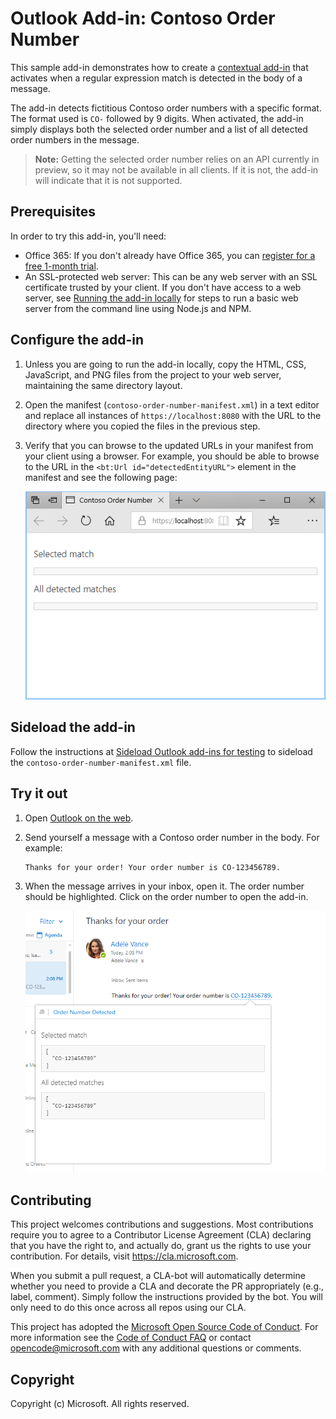 # Outlook Add-in: Contoso Order Number

This sample add-in demonstrates how to create a [contextual add-in](https://docs.microsoft.com/en-us/outlook/add-ins/contextual-outlook-add-ins) that activates when a regular expression match is detected in the body of a message.

The add-in detects fictitious Contoso order numbers with a specific format. The format used is `CO-` followed by 9 digits. When activated, the add-in simply displays both the selected order number and a list of all detected order numbers in the message.

> **Note:** Getting the selected order number relies on an API currently in preview, so it may not be available in all clients. If it is not, the add-in will indicate that it is not supported.

## Prerequisites

In order to try this add-in, you'll need:

- Office 365: If you don't already have Office 365, you can [register for a free 1-month trial](http://office.microsoft.com/en-us/try/?WT%2Eintid1=ODC%5FENUS%5FFX101785584%5FXT104056786).
- An SSL-protected web server: This can be any web server with an SSL certificate trusted by your client. If you don't have access to a web server, see [Running the add-in locally](running-locally.md) for steps to run a basic web server from the command line using Node.js and NPM.

## Configure the add-in

1. Unless you are going to run the add-in locally, copy the HTML, CSS, JavaScript, and PNG files from the project to your web server, maintaining the same directory layout.
1. Open the manifest (`contoso-order-number-manifest.xml`) in a text editor and replace all instances of `https://localhost:8080` with the URL to the directory where you copied the files in the previous step.
1. Verify that you can browse to the updated URLs in your manifest from your client using a browser. For example, you should be able to browse to the URL in the `<bt:Url id="detectedEntityURL">` element in the manifest and see the following page:

    ![A screenshot of the add-in's index.html page loaded in a browser](readme-images/browse-to-add-in.PNG)

## Sideload the add-in

Follow the instructions at [Sideload Outlook add-ins for testing](https://docs.microsoft.com/en-us/outlook/add-ins/sideload-outlook-add-ins-for-testing) to sideload the `contoso-order-number-manifest.xml` file.

## Try it out

1. Open [Outlook on the web](https://outlook.office.com).
1. Send yourself a message with a Contoso order number in the body. For example:

    ```
    Thanks for your order! Your order number is CO-123456789.
    ```
1. When the message arrives in your inbox, open it. The order number should be highlighted. Click on the order number to open the add-in.

    ![A screenshot of the add-in activated in Outlook on the web](readme-images/add-in-activated.PNG)

## Contributing

This project welcomes contributions and suggestions.  Most contributions require you to agree to a
Contributor License Agreement (CLA) declaring that you have the right to, and actually do, grant us
the rights to use your contribution. For details, visit https://cla.microsoft.com.

When you submit a pull request, a CLA-bot will automatically determine whether you need to provide
a CLA and decorate the PR appropriately (e.g., label, comment). Simply follow the instructions
provided by the bot. You will only need to do this once across all repos using our CLA.

This project has adopted the [Microsoft Open Source Code of Conduct](https://opensource.microsoft.com/codeofconduct/).
For more information see the [Code of Conduct FAQ](https://opensource.microsoft.com/codeofconduct/faq/) or
contact [opencode@microsoft.com](mailto:opencode@microsoft.com) with any additional questions or comments.

## Copyright

Copyright (c) Microsoft. All rights reserved.
